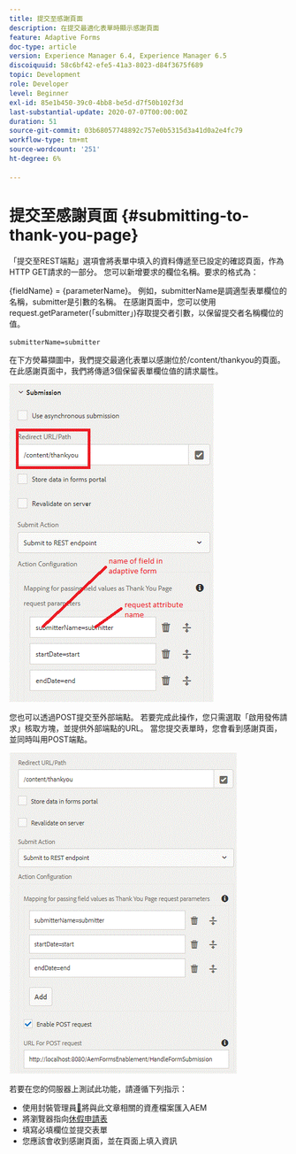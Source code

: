```yaml
---
title: 提交至感謝頁面
description: 在提交最適化表單時顯示感謝頁面
feature: Adaptive Forms
doc-type: article
version: Experience Manager 6.4, Experience Manager 6.5
discoiquuid: 58c6bf42-efe5-41a3-8023-d84f3675f689
topic: Development
role: Developer
level: Beginner
exl-id: 85e1b450-39c0-4bb8-be5d-d7f50b102f3d
last-substantial-update: 2020-07-07T00:00:00Z
duration: 51
source-git-commit: 03b68057748892c757e0b5315d3a41d0a2e4fc79
workflow-type: tm+mt
source-wordcount: '251'
ht-degree: 6%

---
```


# 提交至感謝頁面 {#submitting-to-thank-you-page}

「提交至REST端點」選項會將表單中填入的資料傳遞至已設定的確認頁面，作為HTTP GET請求的一部分。 您可以新增要求的欄位名稱。要求的格式為：

\{fieldName\} = \{parameterName\}。 例如，submitterName是調適型表單欄位的名稱，submitter是引數的名稱。 在感謝頁面中，您可以使用request.getParameter(「submitter」)存取提交者引數，以保留提交者名稱欄位的值。

`submitterName=submitter`

在下方熒幕擷圖中，我們提交最適化表單以感謝位於/content/thankyou的頁面。 在此感謝頁面中，我們將傳遞3個保留表單欄位值的請求屬性。

![感謝頁面](assets/thankyoupage.gif)

您也可以透過POST提交至外部端點。 若要完成此操作，您只需選取「啟用發佈請求」核取方塊，並提供外部端點的URL。 當您提交表單時，您會看到感謝頁面，並同時叫用POST端點。

![擷取組態](assets/capture.gif)

若要在您的伺服器上測試此功能，請遵循下列指示：

* 使用封裝管理員[&#128279;](assets/submittingtorestendpoint.zip)將與此文章相關的資產檔案匯入AEM
* 將瀏覽器指向[休假申請表](http://localhost:4502/content/dam/formsanddocuments/helpx/timeoffrequestform/jcr:content?wcmmode=disabled)
* 填寫必填欄位並提交表單
* 您應該會收到感謝頁面，並在頁面上填入資訊
